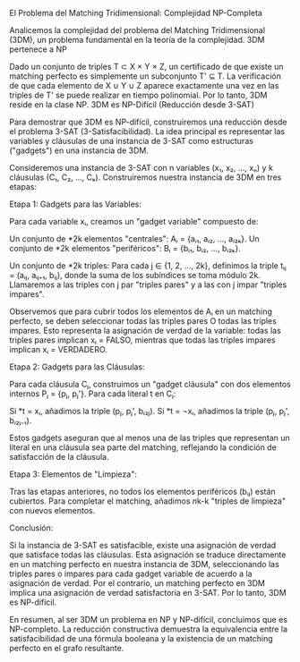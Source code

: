 El Problema del Matching Tridimensional: Complejidad NP-Completa

Analicemos la complejidad del problema del Matching Tridimensional (3DM), un problema fundamental en la teoría de la complejidad.
3DM pertenece a NP

Dado un conjunto de triples T ⊂ X × Y × Z, un certificado de que existe un matching perfecto es simplemente un subconjunto T' ⊆ T.  La verificación de que cada elemento de X ∪ Y ∪ Z aparece exactamente una vez en las triples de T' se puede realizar en tiempo polinomial.  Por lo tanto, 3DM reside en la clase NP.
3DM es NP-Difícil (Reducción desde 3-SAT)

Para demostrar que 3DM es NP-difícil, construiremos una reducción desde el problema 3-SAT (3-Satisfacibilidad).  La idea principal es representar las variables y cláusulas de una instancia de 3-SAT como estructuras ("gadgets") en una instancia de 3DM.

Consideremos una instancia de 3-SAT con n variables (x₁, x₂, ..., xₙ) y k cláusulas (C₁, C₂, ..., Cₖ).  Construiremos nuestra instancia de 3DM en tres etapas:


Etapa 1: Gadgets para las Variables:

Para cada variable xᵢ, creamos un "gadget variable" compuesto de:

 Un conjunto de *2k elementos "centrales": Aᵢ = {aᵢ₁, aᵢ₂, ..., aᵢ₂ₖ}.
 Un conjunto de *2k elementos "periféricos": Bᵢ = {bᵢ₁, bᵢ₂, ..., bᵢ₂ₖ}.

 Un conjunto de *2k triples:  Para cada j ∈ {1, 2, ..., 2k}, definimos la triple tᵢⱼ = (aᵢⱼ, aᵢⱼ₊₁, bᵢⱼ), donde la suma de los subíndices se toma módulo 2k.  Llamaremos a las triples con j par "triples pares" y a las con j impar "triples impares".

Observemos que para cubrir todos los elementos de Aᵢ en un matching perfecto, se deben seleccionar todas las triples pares O todas las triples impares.  Esto representa la asignación de verdad de la variable: todas las triples pares implican xᵢ = FALSO, mientras que todas las triples impares implican xᵢ = VERDADERO.


Etapa 2: Gadgets para las Cláusulas:

Para cada cláusula Cⱼ, construimos un "gadget cláusula" con dos elementos internos Pⱼ = {pⱼ, pⱼ'}.  Para cada literal t en Cⱼ:

 Si *t = xᵢ, añadimos la triple (pⱼ, pⱼ', bᵢ₂ⱼ).
 Si *t = ¬xᵢ, añadimos la triple (pⱼ, pⱼ', bᵢ₂ⱼ₋₁).

Estos gadgets aseguran que al menos una de las triples que representan un literal en una cláusula sea parte del matching, reflejando la condición de satisfacción de la cláusula.


Etapa 3: Elementos de "Limpieza":

Tras las etapas anteriores, no todos los elementos periféricos (bᵢⱼ) están cubiertos.  Para completar el matching, añadimos *n*k-k "triples de limpieza" con nuevos elementos.


Conclusión:

Si la instancia de 3-SAT es satisfacible, existe una asignación de verdad que satisface todas las cláusulas.  Esta asignación se traduce directamente en un matching perfecto en nuestra instancia de 3DM, seleccionando las triples pares o impares para cada gadget variable de acuerdo a la asignación de verdad.  Por el contrario, un matching perfecto en 3DM implica una asignación de verdad satisfactoria en 3-SAT.  Por lo tanto, 3DM es NP-difícil.


En resumen, al ser 3DM un problema en NP y NP-difícil, concluimos que es NP-completo.  La reducción constructiva demuestra la equivalencia entre la satisfacibilidad de una fórmula booleana y la existencia de un matching perfecto en el grafo resultante.